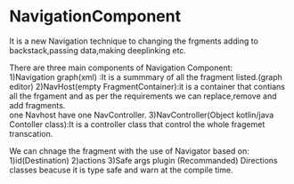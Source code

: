 # NavigationComponent
It is a new Navigation technique to changing the frgments adding to backstack,passing data,making deeplinking etc.<br>

There are three main components of Navigation Component:<br>
1)Navigation graph(xml) :It is a summmary of all the fragment listed.(graph editor)
2)NavHost(empty FragmentContainer):it is a container that contians all the frgament and as per the requirements we can replace,remove and add fragments.<br>
one Navhost have one NavController.
3)NavController(Object kotlin/java Contoller class):It is a controller class that control the whole fragemet transcation.

We can chnage the fragment with the use of Navigator based on:
1)id(Destination)
2)actions
3)Safe args plugin (Recommanded) Directions classes beacuse it is type safe and warn at the compile time.

